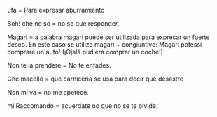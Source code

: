 

ufa = Para expresar aburramiento

Boh! che ne so = no se que responder.

Magari = 
a palabra magari puede ser utilizada para expresar un fuerte deseo. En este caso se utiliza magari + congiuntivo: Magari potessi comprare un'auto! (¡Ojalá pudiera comprar un coche!)

Non te la prendere = No te enfades.

Che macello = que carniceria
se usa para decir que desastre

Non mi va = no me apetece.

mi Raccomando = acuerdate oo que no se te olvide.